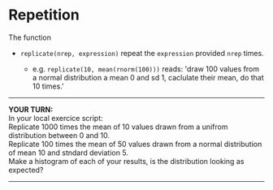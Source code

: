 # Repetition

The function  
* `replicate(nrep, expression)` repeat the `expression` provided `nrep` times.

  * e.g. `replicate(10, mean(rnorm(100)))` reads: 'draw 100 values from a normal distribution a mean 0 and sd 1, caclulate their mean, do that 10 times.'
  
***

**YOUR TURN:**  
In your local exercice script:  
Replicate 1000 times the mean of 10 values drawn from a unifrom distribution between 0 and 10.  
Replicate 100 times the mean of 50 values drawn from a normal distribution of mean 10 and stndard deviation 5.  
Make a histogram of each of your results, is the distribution looking as expected?  

***